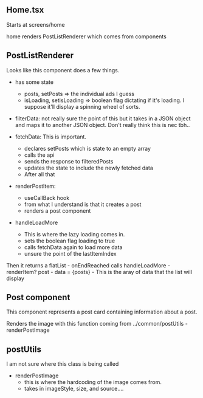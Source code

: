 ## Home.tsx

Starts at screens/home

home renders PostListRenderer which comes from components

## PostListRenderer

Looks like this component does a few things.

- has some state

  - posts, setPosts => the individual ads I guess
  - isLoading, setisLoading => boolean flag dictating if it's loading. I suppose it'll
    display a spinning wheel of sorts.

- filterData: not really sure the point of this but it takes in a JSON object and maps it to another JSON object. Don't really think this is nec tbh..

- fetchData: This is important.

  - declares setPosts which is state to an empty array
  - calls the api
  - sends the response to filteredPosts
  - updates the state to include the newly fetched data
  - After all that

- renderPostItem:

  - useCallBack hook
  - from what I understand is that it creates a post
  - renders a post component

- handleLoadMore
  - This is where the lazy loading comes in.
  - sets the boolean flag loading to true
  - calls fetchData again to load more data
  - unsure the point of the lastItemIndex

Then it returns a flatList - onEndReached calls handleLoadMore - renderItem? post - data = {posts} - This is the aray of data that the list will display

## Post component

This component represents a post card containing information about a post.

Renders the image with this function coming from ../common/postUtils - renderPostImage

## postUtils

I am not sure where this class is being called

- renderPostImage
  - this is where the hardcoding of the image comes from.
  - takes in imageStyle, size, and source....
